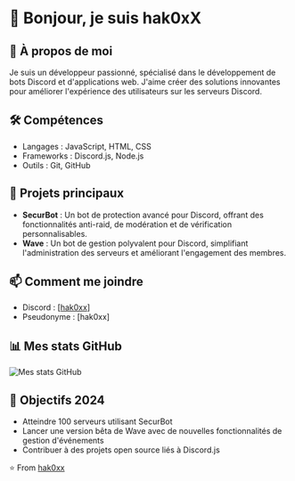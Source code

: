 # 👋 Bonjour, je suis hak0xX

## 🚀 À propos de moi
Je suis un développeur passionné, spécialisé dans le développement de bots Discord et d'applications web. J'aime créer des solutions innovantes pour améliorer l'expérience des utilisateurs sur les serveurs Discord.

## 🛠 Compétences
- Langages : JavaScript, HTML, CSS
- Frameworks : Discord.js, Node.js
- Outils : Git, GitHub

## 🔭 Projets principaux
- **SecurBot** : Un bot de protection avancé pour Discord, offrant des fonctionnalités anti-raid, de modération et de vérification personnalisables.
- **Wave** : Un bot de gestion polyvalent pour Discord, simplifiant l'administration des serveurs et améliorant l'engagement des membres.

## 📫 Comment me joindre
- Discord : [[hak0xx](https://discord.gg/ByUJ8h8MC5)]
- Pseudonyme : [hak0xx]

## 📊 Mes stats GitHub
![Mes stats GitHub](https://github-readme-stats.vercel.app/api?username=Henelio&show_icons=true&theme=radical)

## 🎯 Objectifs 2024
- Atteindre 100 serveurs utilisant SecurBot
- Lancer une version bêta de Wave avec de nouvelles fonctionnalités de gestion d'événements
- Contribuer à des projets open source liés à Discord.js

⭐️ From [hak0xx](https://github.com/henelio-dev)
